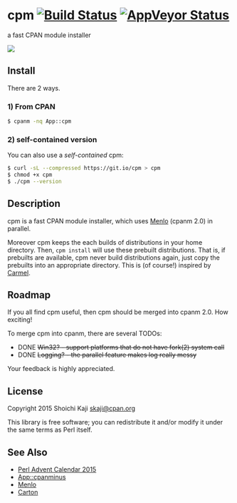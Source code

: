 # cpm [![Build Status](https://travis-ci.org/skaji/cpm.svg?branch=master)](https://travis-ci.org/skaji/cpm) [![AppVeyor Status](https://ci.appveyor.com/api/projects/status/github/skaji/cpm?branch=master&svg=true&passingText=Windows%20-%20OK)](https://ci.appveyor.com/project/skaji/cpm)

a fast CPAN module installer

![](https://skaji.github.io/images/cpm-Plack.svg)

## Install

There are 2 ways.

### 1) From CPAN

```sh
$ cpanm -nq App::cpm
```

### 2) self-contained version

You can also use a _self-contained_ cpm:

```sh
$ curl -sL --compressed https://git.io/cpm > cpm
$ chmod +x cpm
$ ./cpm --version
```

## Description

cpm is a fast CPAN module installer, which uses
[Menlo](https://metacpan.org/pod/Menlo) (cpanm 2.0) in parallel.

Moreover cpm keeps the each builds of distributions in your home directory.
Then, `cpm install` will use these prebuilt distributions.
That is, if prebuilts are available, cpm never build distributions again, just copy the prebuilts into an appropriate directory.
This is (of course!) inspired by [Carmel](https://github.com/miyagawa/Carmel).

## Roadmap

If you all find cpm useful,
then cpm should be merged into cpanm 2.0. How exciting!

To merge cpm into cpanm, there are several TODOs:

* DONE ~~Win32? - support platforms that do not have fork(2) system call~~
* DONE ~~Logging? - the parallel feature makes log really messy~~

Your feedback is highly appreciated.

## License

Copyright 2015 Shoichi Kaji <skaji@cpan.org>

This library is free software; you can redistribute it and/or modify
it under the same terms as Perl itself.

## See Also

* [Perl Advent Calendar 2015](http://www.perladvent.org/2015/2015-12-02.html)
* [App::cpanminus](https://metacpan.org/pod/App::cpanminus)
* [Menlo](https://metacpan.org/pod/Menlo)
* [Carton](https://metacpan.org/pod/Carton)

